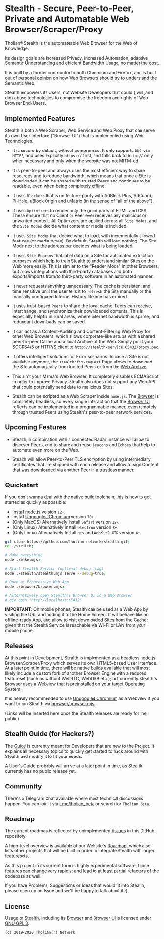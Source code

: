 
# Stealth - Secure, Peer-to-Peer, Private and Automatable Web Browser/Scraper/Proxy

Tholian&reg; Stealth is the automateable Web Browser for the Web of Knowledge.

Its design goals are increased Privacy, increased Automation, adaptive Semantic
Understanding and efficient Bandwidth Usage, no matter the cost.

It is built by a former contributor to both Chromium and Firefox, and is built out
of personal opinion on how Web Browsers should try to understand the Semantic Web.

Stealth empowers its Users, not Website Developers that could (,will ,and did) abuse
technologies to compromise the freedom and rights of Web Browser End-Users.


## Implemented Features

Stealth is both a Web Scraper, Web Service and Web Proxy that can serve its own
User Interface ("Browser UI") that is implemented using Web Technologies.

- It is secure by default, without compromise. It only supports `DNS via HTTPS`,
  and uses explicitly `https://` first, and falls back to `http://` only when
  necessary and only when the website was not MITM-ed.

- It is peer-to-peer and always uses the most efficient way to share resources
  and to reduce bandwidth, which means that once a Site is downloaded it can be
  shared with trusted Peers and continues to be readable, even when being
  completely offline.

- It uses `Blockers` that is on feature-parity with AdBlock Plus, AdGuard, Pi-Hole,
  uBlock Origin and uMatrix (in the sense of "all of the above").

- It uses `Optimizers` to render only the good parts of HTML and CSS. These ensure that
  no Client or Peer ever receives any malicious or unwanted content. All Optimizers are
  applied across all `Site Modes`, and the `Site Modes` decide what content or media is
  included.

- It uses `Site Modes` that decide what to load, with incrementally allowed features
  (or media types). By default, Stealth will load nothing. The Site Mode next to the
  address bar decides what is being loaded.

- It uses `Site Beacons` that label data on a Site for automated extraction purposes
  which help to train Stealth to understand similar Sites on the Web more easily.
  This is similar to the "Reader Mode" in other Browsers, but allows integrations with
  third-party databases and both exports/imports from/to third-party software in an
  automated manner.

- It never requests anything unnecessary. The cache is persistent and time sensitive
  until the user tells it to `refresh` the Site manually or the manually configured
  Internet History lifetime has expired.

- It uses trust-based `Peers` to share the local cache. Peers can receive, interchange,
  and synchronize their downloaded contents. This is especially helpful in rural areas,
  where internet bandwidth is sparse; and redundant downloads can be saved.

- It can act as a Content-Auditing and Content-Filtering Web Proxy for other Web Browsers,
  which allows corporate-like setups with a shared peer-to-peer Cache and a local Archive
  of the Web. Simply point your SOCKS4/5 or HTTP/S client to `http://stealth-service:65432/proxy.pac`.

- It offers intelligent solutions for Error scenarios. In case a Site is not available
  anymore, the `stealth:fix-request` Page allows to download the Site automagically from
  trusted Peers or from the [Web Archive](https://web.archive.org).

- This ain't your Mama's Web Browser. It completely disables ECMAScript in order to improve
  Privacy. Stealth also does not support any Web API that could potentially send data to
  malicious Sites.

- Stealth can be scripted as a Web Scraper inside `node.js`. The [Browser](./browser/source)
  is completely headless, so every single interaction that the [Browser UI](./browser/design)
  reflects can be implemented in a programmable manner, even remotely through trusted Peers
  using Stealth's peer-to-peer network services.


## Upcoming Features

- Stealth in combination with a connected Radar instance will allow to discover Peers, and
  to share and reuse `Beacons` and `Echoes` that help to automate even more on the Web.

- Stealth will allow Peer-to-Peer TLS encryption by using intermediary certificates that are
  shipped with each release and allow to sign Content that was downloaded via another Peer
  in a trustless manner.


## Quickstart

If you don't wanna deal with the native build toolchain, this
is how to get started as quickly as possible:

- Install [node.js](https://nodejs.org/en/download) version `12+`.
- Install [Ungoogled Chromium](https://github.com/Eloston/ungoogled-chromium/releases) version `70+`.
- (Only MacOS) Alternatively Install `Safari` version `12+`.
- (Only Linux) Alternatively Install `electron` version `8+`.
- (Only Linux) Alternatively Install `gjs` and `WebKit2 GTK` version `4+`.

```bash
git clone https://github.com/tholian-network/stealth.git;
cd ./stealth;

# Make everything
node ./make.mjs;

# Start Stealth Service (optional debug flag)
node ./stealth/stealth.mjs serve --debug=true;

# Open as Progressive Web App
node ./browser/browser.mjs;

# Alternatively open Stealth's Browser UI in a Web Browser
# gio open "http://localhost:65432"
```

**IMPORTANT**: On mobile phones, Stealth can be used as a Web App by visiting the URL and
adding it to the Home Screen. It will behave like an offline-ready App, and allow to visit
downloaded Sites from the Cache; given that the Stealth Service is reachable via Wi-Fi or LAN
from your mobile phone.


## Releases

At this point in Development, Stealth is implemented as a headless node.js Browser/Scraper/Proxy
which serves its own HTML5-based User Interface. At a later point in time, there will be native
builds available that will most likely include a custom fork of another Browser Engine with
a reduced featureset (such as without WebRTC, WebUSB etc.); but currently Stealth's Browser
uses a Webview that is preinstalled on your target Operating System.

It is heavily recommended to use [Ungoogled Chromium](https://ungoogled-software.github.io)
as a Webview if you want to run Stealth via [browser/browser.mjs](/browser/browser.mjs).

(Links will be inserted here once the Stealth releases are ready for the public)


## Stealth Guide (for Hackers?)

The [Guide](/guide/README.md) is currently meant for Developers that are new to the Project.
It explains all necessary topics to quickly get started to hack around with Stealth and modify
it to fit your needs.

A User's Guide probably will arrive at a later point in time, as Stealth currently has no
public release yet.


## Community

There's a Telegram Chat available where most technical discussions happen.
You can join it via [t.me/tholian_beta](https://t.me/tholian_beta) or search for `Tholian Beta`.


## Roadmap

The current roadmap is reflected by unimplemented [/issues](./issues) in this
GitHub repository.

A high-level overview is available at our Website's [Roadmap](https://tholian.network/roadmap.html),
which also lists other projects that will be built in order to integrate Stealth
with larger featuresets.

As this project in its current form is highly experimental software, those features
can change very rapidly; and lead to at least partial refactors of the codebase as
well.

If you have Problems, Suggestions or Ideas that would fit into Stealth, please open
up an Issue and we'll be happy to talk about it :)


## License

Usage of [Stealth](/stealth), including its [Browser](/browser/source) and
[Browser UI](/browser/design) is licensed under [GNU GPL 3](./LICENSE_GPL3.txt).

`(c) 2019-2020 Tholian(r) Network`

